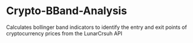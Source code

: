 # Crypto-BBand-Analysis
Calculates bollinger band indicators to identify the entry and exit points of cryptocurrency prices from the LunarCrsuh API
